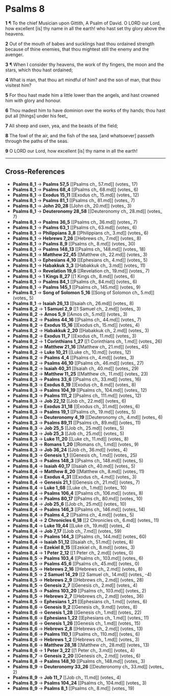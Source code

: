 # Psalms 8

**1** ¶ To the chief Musician upon Gittith, A Psalm of David. O LORD our Lord, how excellent [is] thy name in all the earth! who hast set thy glory above the heavens.

**2** Out of the mouth of babes and sucklings hast thou ordained strength because of thine enemies, that thou mightest still the enemy and the avenger.

**3** ¶ When I consider thy heavens, the work of thy fingers, the moon and the stars, which thou hast ordained;

**4** What is man, that thou art mindful of him? and the son of man, that thou visitest him?

**5** For thou hast made him a little lower than the angels, and hast crowned him with glory and honour.

**6** Thou madest him to have dominion over the works of thy hands; thou hast put all [things] under his feet_

**7** All sheep and oxen, yea, and the beasts of the field;

**8** The fowl of the air, and the fish of the sea, [and whatsoever] passeth through the paths of the seas.

**9** O LORD our Lord, how excellent [is] thy name in all the earth!

---

## Cross-References

- **Psalms 8_1** → **Psalms 57_5** [[Psalms ch_ 57.md]] (votes_ 17)
- **Psalms 8_1** → **Psalms 68_4** [[Psalms ch_ 68.md]] (votes_ 6)
- **Psalms 8_1** → **Exodus 15_11** [[Exodus ch_ 15.md]] (votes_ 12)
- **Psalms 8_1** → **Psalms 81_1** [[Psalms ch_ 81.md]] (votes_ 7)
- **Psalms 8_1** → **John 20_28** [[John ch_ 20.md]] (votes_ 3)
- **Psalms 8_1** → **Deuteronomy 28_58** [[Deuteronomy ch_ 28.md]] (votes_ 7)
- **Psalms 8_1** → **Psalms 36_5** [[Psalms ch_ 36.md]] (votes_ 7)
- **Psalms 8_1** → **Psalms 63_1** [[Psalms ch_ 63.md]] (votes_ 6)
- **Psalms 8_1** → **Philippians 3_8** [[Philippians ch_ 3.md]] (votes_ 6)
- **Psalms 8_1** → **Hebrews 7_26** [[Hebrews ch_ 7.md]] (votes_ 8)
- **Psalms 8_1** → **Psalms 8_9** [[Psalms ch_ 8.md]] (votes_ 30)
- **Psalms 8_1** → **Psalms 148_13** [[Psalms ch_ 148.md]] (votes_ 18)
- **Psalms 8_1** → **Matthew 22_45** [[Matthew ch_ 22.md]] (votes_ 3)
- **Psalms 8_1** → **Ephesians 4_10** [[Ephesians ch_ 4.md]] (votes_ 5)
- **Psalms 8_1** → **Habakkuk 3_3** [[Habakkuk ch_ 3.md]] (votes_ 11)
- **Psalms 8_1** → **Revelation 19_6** [[Revelation ch_ 19.md]] (votes_ 7)
- **Psalms 8_1** → **1 Kings 8_27** [[1 Kings ch_ 8.md]] (votes_ 6)
- **Psalms 8_1** → **Psalms 84_1** [[Psalms ch_ 84.md]] (votes_ 6)
- **Psalms 8_1** → **Psalms 145_1** [[Psalms ch_ 145.md]] (votes_ 9)
- **Psalms 8_1** → **Song of Solomon 5_16** [[Song of Solomon ch_ 5.md]] (votes_ 5)
- **Psalms 8_1** → **Isaiah 26_13** [[Isaiah ch_ 26.md]] (votes_ 8)
- **Psalms 8_2** → **1 Samuel 2_9** [[1 Samuel ch_ 2.md]] (votes_ 3)
- **Psalms 8_2** → **Amos 5_9** [[Amos ch_ 5.md]] (votes_ 3)
- **Psalms 8_2** → **Psalms 44_16** [[Psalms ch_ 44.md]] (votes_ 7)
- **Psalms 8_2** → **Exodus 15_16** [[Exodus ch_ 15.md]] (votes_ 4)
- **Psalms 8_2** → **Habakkuk 2_20** [[Habakkuk ch_ 2.md]] (votes_ 3)
- **Psalms 8_2** → **Exodus 11_7** [[Exodus ch_ 11.md]] (votes_ 3)
- **Psalms 8_2** → **1 Corinthians 1_27** [[1 Corinthians ch_ 1.md]] (votes_ 26)
- **Psalms 8_2** → **Matthew 21_16** [[Matthew ch_ 21.md]] (votes_ 45)
- **Psalms 8_2** → **Luke 10_21** [[Luke ch_ 10.md]] (votes_ 12)
- **Psalms 8_2** → **Psalms 4_4** [[Psalms ch_ 4.md]] (votes_ 3)
- **Psalms 8_2** → **Psalms 46_10** [[Psalms ch_ 46.md]] (votes_ 27)
- **Psalms 8_2** → **Isaiah 40_31** [[Isaiah ch_ 40.md]] (votes_ 29)
- **Psalms 8_2** → **Matthew 11_25** [[Matthew ch_ 11.md]] (votes_ 23)
- **Psalms 8_3** → **Psalms 33_6** [[Psalms ch_ 33.md]] (votes_ 16)
- **Psalms 8_3** → **Exodus 8_19** [[Exodus ch_ 8.md]] (votes_ 8)
- **Psalms 8_3** → **Psalms 104_19** [[Psalms ch_ 104.md]] (votes_ 12)
- **Psalms 8_3** → **Psalms 111_2** [[Psalms ch_ 111.md]] (votes_ 12)
- **Psalms 8_3** → **Job 22_12** [[Job ch_ 22.md]] (votes_ 6)
- **Psalms 8_3** → **Exodus 31_18** [[Exodus ch_ 31.md]] (votes_ 6)
- **Psalms 8_3** → **Psalms 19_1** [[Psalms ch_ 19.md]] (votes_ 5)
- **Psalms 8_3** → **Deuteronomy 4_19** [[Deuteronomy ch_ 4.md]] (votes_ 6)
- **Psalms 8_3** → **Psalms 89_11** [[Psalms ch_ 89.md]] (votes_ 11)
- **Psalms 8_3** → **Job 25_5** [[Job ch_ 25.md]] (votes_ 5)
- **Psalms 8_3** → **Job 25_3** [[Job ch_ 25.md]] (votes_ 5)
- **Psalms 8_3** → **Luke 11_20** [[Luke ch_ 11.md]] (votes_ 8)
- **Psalms 8_3** → **Romans 1_20** [[Romans ch_ 1.md]] (votes_ 9)
- **Psalms 8_3** → **Job 36_24** [[Job ch_ 36.md]] (votes_ 4)
- **Psalms 8_3** → **Genesis 1_1** [[Genesis ch_ 1.md]] (votes_ 25)
- **Psalms 8_3** → **Psalms 148_3** [[Psalms ch_ 148.md]] (votes_ 5)
- **Psalms 8_4** → **Isaiah 40_17** [[Isaiah ch_ 40.md]] (votes_ 5)
- **Psalms 8_4** → **Matthew 8_20** [[Matthew ch_ 8.md]] (votes_ 11)
- **Psalms 8_4** → **Exodus 4_31** [[Exodus ch_ 4.md]] (votes_ 3)
- **Psalms 8_4** → **Genesis 21_1** [[Genesis ch_ 21.md]] (votes_ 7)
- **Psalms 8_4** → **Luke 1_68** [[Luke ch_ 1.md]] (votes_ 10)
- **Psalms 8_4** → **Psalms 106_4** [[Psalms ch_ 106.md]] (votes_ 8)
- **Psalms 8_4** → **Psalms 80_17** [[Psalms ch_ 80.md]] (votes_ 10)
- **Psalms 8_4** → **Job 25_6** [[Job ch_ 25.md]] (votes_ 10)
- **Psalms 8_4** → **Psalms 146_3** [[Psalms ch_ 146.md]] (votes_ 14)
- **Psalms 8_4** → **Psalms 4_2** [[Psalms ch_ 4.md]] (votes_ 5)
- **Psalms 8_4** → **2 Chronicles 6_18** [[2 Chronicles ch_ 6.md]] (votes_ 11)
- **Psalms 8_4** → **Luke 19_44** [[Luke ch_ 19.md]] (votes_ 4)
- **Psalms 8_4** → **Job 7_17** [[Job ch_ 7.md]] (votes_ 59)
- **Psalms 8_4** → **Psalms 144_3** [[Psalms ch_ 144.md]] (votes_ 60)
- **Psalms 8_4** → **Isaiah 51_12** [[Isaiah ch_ 51.md]] (votes_ 8)
- **Psalms 8_4** → **Ezekiel 8_15** [[Ezekiel ch_ 8.md]] (votes_ 3)
- **Psalms 8_4** → **1 Peter 2_12** [[1 Peter ch_ 2.md]] (votes_ 0)
- **Psalms 8_5** → **Psalms 103_4** [[Psalms ch_ 103.md]] (votes_ 6)
- **Psalms 8_5** → **Psalms 45_6** [[Psalms ch_ 45.md]] (votes_ 0)
- **Psalms 8_5** → **Hebrews 2_16** [[Hebrews ch_ 2.md]] (votes_ 8)
- **Psalms 8_5** → **2 Samuel 14_29** [[2 Samuel ch_ 14.md]] (votes_ -4)
- **Psalms 8_5** → **Hebrews 2_9** [[Hebrews ch_ 2.md]] (votes_ 28)
- **Psalms 8_5** → **Genesis 2_7** [[Genesis ch_ 2.md]] (votes_ 4)
- **Psalms 8_5** → **Psalms 103_20** [[Psalms ch_ 103.md]] (votes_ 2)
- **Psalms 8_5** → **Hebrews 2_7** [[Hebrews ch_ 2.md]] (votes_ 36)
- **Psalms 8_5** → **Ephesians 1_21** [[Ephesians ch_ 1.md]] (votes_ 6)
- **Psalms 8_6** → **Genesis 9_2** [[Genesis ch_ 9.md]] (votes_ 8)
- **Psalms 8_6** → **Genesis 1_28** [[Genesis ch_ 1.md]] (votes_ 22)
- **Psalms 8_6** → **Ephesians 1_22** [[Ephesians ch_ 1.md]] (votes_ 11)
- **Psalms 8_6** → **Genesis 1_26** [[Genesis ch_ 1.md]] (votes_ 15)
- **Psalms 8_6** → **Hebrews 2_8** [[Hebrews ch_ 2.md]] (votes_ 13)
- **Psalms 8_6** → **Psalms 110_1** [[Psalms ch_ 110.md]] (votes_ 6)
- **Psalms 8_6** → **Hebrews 1_2** [[Hebrews ch_ 1.md]] (votes_ 3)
- **Psalms 8_6** → **Matthew 28_18** [[Matthew ch_ 28.md]] (votes_ 13)
- **Psalms 8_6** → **1 Peter 3_22** [[1 Peter ch_ 3.md]] (votes_ 4)
- **Psalms 8_7** → **Genesis 2_20** [[Genesis ch_ 2.md]] (votes_ 6)
- **Psalms 8_8** → **Psalms 148_10** [[Psalms ch_ 148.md]] (votes_ 3)
- **Psalms 8_9** → **Deuteronomy 33_26** [[Deuteronomy ch_ 33.md]] (votes_ 2)
- **Psalms 8_9** → **Job 11_7** [[Job ch_ 11.md]] (votes_ 4)
- **Psalms 8_9** → **Psalms 104_24** [[Psalms ch_ 104.md]] (votes_ 3)
- **Psalms 8_9** → **Psalms 8_1** [[Psalms ch_ 8.md]] (votes_ 19)

